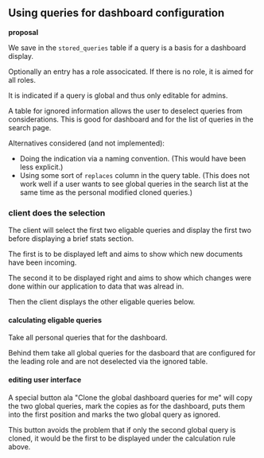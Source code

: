 <!--
 This file is Free Software under the Apache-2.0 License
 without warranty, see README.md and LICENSES/Apache-2.0.txt for details.

 SPDX-License-Identifier: Apache-2.0

 SPDX-FileCopyrightText: 2024 German Federal Office for Information Security (BSI) <https://www.bsi.bund.de>
 Software-Engineering: 2024 Intevation GmbH <https://intevation.de>
-->

## Using queries for dashboard configuration

**proposal**

We save in the `stored_queries` table if a query is a basis for
a dashboard display.

Optionally an entry has a role associcated.
If there is no role, it is aimed for all roles.

It is indicated if a query is global and thus only editable for admins.


A table for ignored information allows the user to deselect
queries from considerations.
This is good for dashboard and for the list of queries in the search page.

Alternatives considered (and not implemented):
 * Doing the indication via a naming convention.
   (This would have been less explicit.)
 * Using some sort of `replaces` column in the query table.
   (This does not work well if a user wants to see global queries
    in the search list at the same time as the personal
    modified cloned queries.)


### client does the selection

The client will select the first two eligable queries
and display the first two before displaying a brief stats section.

The first is to be displayed left and aims to show which new documents
have been incoming.

The second it to be displayed right and aims to show which changes
were done within our application to data that was alread in.

Then the client displays the other eligable queries below.


#### calculating eligable queries

Take all personal queries that for the dashboard.

Behind them take all global queries for the dasboard that
are configured for the leading role and are not deselected
via the ignored table.


#### editing user interface

A special button ala "Clone the global dashboard queries for me"
will copy the two global queries, mark the copies as
for the dashboard, puts them into the first position
and marks the two global query as ignored.

This button avoids the problem that if only the second
global query is cloned, it would be the first to be displayed
under the calculation rule above.



